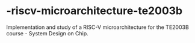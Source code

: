 # -riscv-microarchitecture-te2003b
Implementation and study of a RISC-V microarchitecture for the TE2003B course - System Design on Chip.
